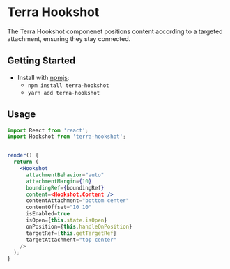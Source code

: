 # Terra Hookshot

The Terra Hookshot componenet positions content according to a targeted attachment, ensuring they stay connected.

## Getting Started

- Install with [npmjs](https://www.npmjs.com):
  - `npm install terra-hookshot`
  - `yarn add terra-hookshot`

## Usage

```jsx
import React from 'react';
import Hookshot from 'terra-hookshot';


render() {
  return (
    <Hookshot
      attachmentBehavior="auto"
      attachmentMargin={10}
      boundingRef={boundingRef}
      content=<Hookshot.Content />
      contentAttachment="bottom center"
      contentOffset="10 10"
      isEnabled=true
      isOpen={this.state.isOpen}
      onPosition={this.handleOnPosition}
      targetRef={this.getTargetRef}
      targetAttachment="top center"
    />
  );
}

```
